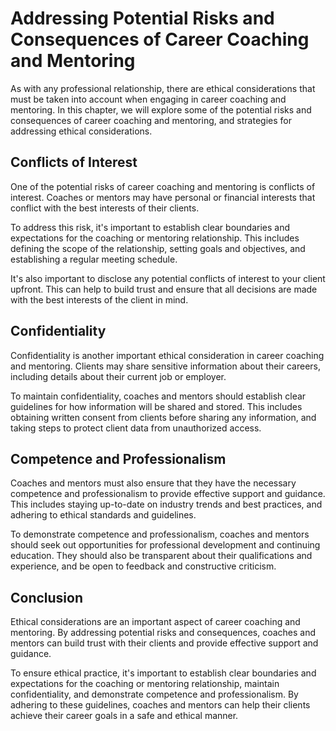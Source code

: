 Addressing Potential Risks and Consequences of Career Coaching and Mentoring
================================================================================================================================================

As with any professional relationship, there are ethical considerations that must be taken into account when engaging in career coaching and mentoring. In this chapter, we will explore some of the potential risks and consequences of career coaching and mentoring, and strategies for addressing ethical considerations.

Conflicts of Interest
---------------------

One of the potential risks of career coaching and mentoring is conflicts of interest. Coaches or mentors may have personal or financial interests that conflict with the best interests of their clients.

To address this risk, it's important to establish clear boundaries and expectations for the coaching or mentoring relationship. This includes defining the scope of the relationship, setting goals and objectives, and establishing a regular meeting schedule.

It's also important to disclose any potential conflicts of interest to your client upfront. This can help to build trust and ensure that all decisions are made with the best interests of the client in mind.

Confidentiality
---------------

Confidentiality is another important ethical consideration in career coaching and mentoring. Clients may share sensitive information about their careers, including details about their current job or employer.

To maintain confidentiality, coaches and mentors should establish clear guidelines for how information will be shared and stored. This includes obtaining written consent from clients before sharing any information, and taking steps to protect client data from unauthorized access.

Competence and Professionalism
------------------------------

Coaches and mentors must also ensure that they have the necessary competence and professionalism to provide effective support and guidance. This includes staying up-to-date on industry trends and best practices, and adhering to ethical standards and guidelines.

To demonstrate competence and professionalism, coaches and mentors should seek out opportunities for professional development and continuing education. They should also be transparent about their qualifications and experience, and be open to feedback and constructive criticism.

Conclusion
----------

Ethical considerations are an important aspect of career coaching and mentoring. By addressing potential risks and consequences, coaches and mentors can build trust with their clients and provide effective support and guidance.

To ensure ethical practice, it's important to establish clear boundaries and expectations for the coaching or mentoring relationship, maintain confidentiality, and demonstrate competence and professionalism. By adhering to these guidelines, coaches and mentors can help their clients achieve their career goals in a safe and ethical manner.
